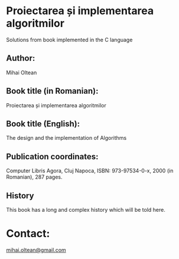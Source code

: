 # Proiectarea și implementarea algoritmilor
Solutions from book implemented in the C language

## Author: 
Mihai Oltean

## Book title (in Romanian):
Proiectarea și implementarea algoritmilor

## Book title (English):
The design and the implementation of Algorithms

## Publication coordinates:
Computer Libris Agora, Cluj Napoca, ISBN: 973-97534-0-x, 2000 (in Romanian), 287 pages.

## History
This book has a long and complex history which will be told here.

# Contact: 
mihai.oltean@gmail.com
